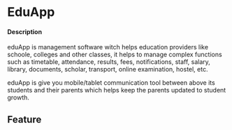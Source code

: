 # EduApp

<h4>Description</h4>
<p> eduApp is management software witch helps education providers like schoole, colleges and other classes, it helps to manage complex functions such as timetable, attendance, results, fees, notifications, staff, salary, library, documents, scholar, transport, online examination, hostel, etc. </p>
<p> eduApp is give you mobile/tablet communication tool between above its students and their parents which helps keep the parents updated to student growth. </p>

<h2>Feature</h2>

